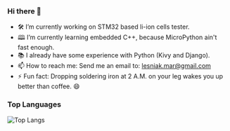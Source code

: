 ### Hi there 👋

- 🛠️ I’m currently working on STM32 based li-ion cells tester.
- 🕮 I’m currently learning embedded C++, because MicroPython ain't fast enough.
- 📚 I already have some experience with Python (Kivy and Django).
- 📫 How to reach me: Send me an email to: lesniak.mar@gmail.com
- ⚡ Fun fact: Dropping soldering iron  at 2 A.M. on your leg wakes you up better than coffee. 😄


### Top Languages
 ![Top Langs](https://github-readme-stats.vercel.app/api/top-langs/?username=LesniakM)
